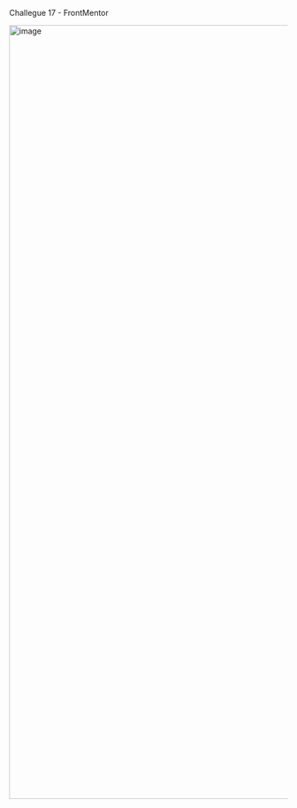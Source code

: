 Challegue 17 - FrontMentor

<img width="1399" alt="image" src="https://github.com/user-attachments/assets/61b1c9c6-1851-4b5d-8486-5c09bf51ea58">

